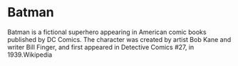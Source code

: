 # Batman
Batman is a fictional superhero appearing in American comic books published by DC Comics. The character was created by artist Bob Kane and writer Bill Finger, and first appeared in Detective Comics #27, in 1939.Wikipedia
